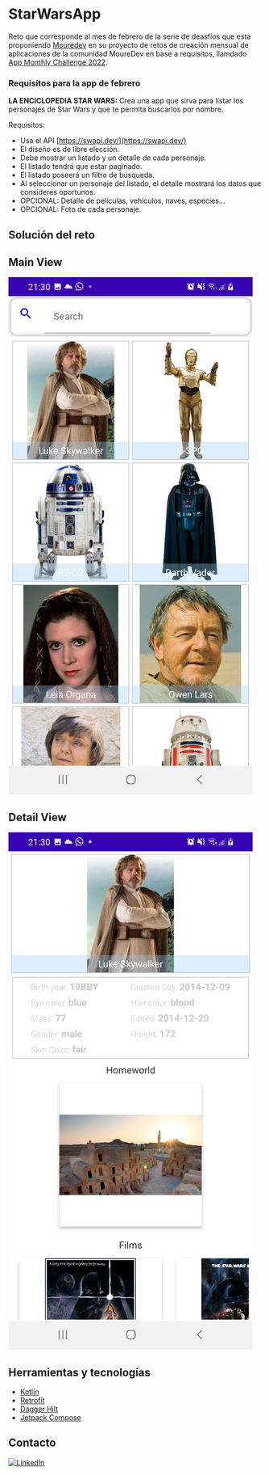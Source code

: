 # StarWarsApp

Reto que corresponde al mes de febrero de la serie de deasfios que esta proponiendo  [Mouredev](https://github.com/mouredev) en su proyecto de retos de creación mensual de aplicaciones de la comunidad MoureDev en base a requisitos, llamdado [App Monthly Challenge 2022](https://github.com/mouredev/Monthly-App-Challenge-2022).

### Requisitos para la app de febrero
**LA ENCICLOPEDIA STAR WARS:** Crea una app que sirva para listar los personajes de Star Wars y que te permita buscarlos por nombre.

Requisitos:
* Usa el API [https://swapi.dev/](https://swapi.dev/)
* El diseño es de libre elección.
* Debe mostrar un listado y un detalle de cada personaje.
* El listado tendrá que estar paginado.
* El listado poseerá un filtro de búsqueda.
* Al seleccionar un personaje del listado, el detalle mostrará los datos que consideres oportunos.
* OPCIONAL: Detalle de películas, vehículos, naves, especies...
* OPCIONAL: Foto de cada personaje.

## Solución del reto
 
Main View
 -------------
 ![](https://github.com/EdBinns/StarWarsApp/blob/main/Imagenes%20App/MainScreen.jpg)
 
 
Detail View
 -------------
  ![](https://github.com/EdBinns/StarWarsApp/blob/main/Imagenes%20App/DetailScreen.jpg)
  
Herramientas y  tecnologías
 -------------
  - [Kotlin](https://kotlinlang.org/ "Kotlin") 
  - [Retrofit](https://github.com/square/retrofit "Retrofit") 
  - [Dagger Hilt](https://dagger.dev/hilt/ "Dagger hilt")
  - [Jetpack Compose](https://developer.android.com/jetpack/compose) 


Contacto
-------------

 [![LinkedIn](https://img.shields.io/badge/LinkedIn-Eduardo_Binns-0077B5?style=for-the-badge&logo=linkedin&logoColor=white&labelColor=101010)](https://www.linkedin.com/in/eduar-binns)
